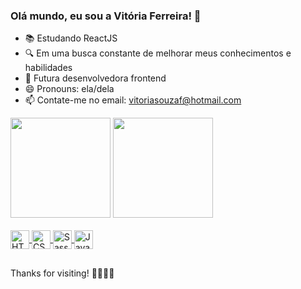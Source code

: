 ### Olá mundo, eu sou a Vitória Ferreira! 👋
  
  - 📚 Estudando ReactJS
  - 🔍 Em uma busca constante de melhorar meus conhecimentos e habilidades
  - 🏹 Futura desenvolvedora frontend
  - 😄 Pronouns: ela/dela
  - 📫 Contate-me no email: vitoriasouzaf@hotmail.com

<div>
    <a href="https://github.com/vitoriaferreiradev"><img height="160cm" src="https://github-readme-stats.vercel.app/api?username=vitoriaferreiradev&show_icons=true&theme=radical&include_all_commits=true&count_private=true"/></a>
    <a href="https://github.com/vitoriaferreiradev"><img height="160cm" src="https://github-readme-stats.vercel.app/api/top-langs/?username=vitoriaferreiradev&layout=compact&langs_count=16&theme=radical"/></a>
</div>

<div style="display: inline-block;"></br>
    <a href="https://github.com/vitoriaferreiradev">
    <img align="center" height="30" src="https://img.shields.io/badge/HTML5-E34F26?style=for-the-badge&logo=html5&logoColor=white" alt="HTML logo">
    <img align="center" height="30" src="https://img.shields.io/badge/CSS3-1572B6?style=for-the-badge&logo=css3&logoColor=white" alt="CSS logo">
    <img align="center" height="30" src="https://img.shields.io/badge/Sass-CC6699?style=for-the-badge&logo=sass&logoColor=white" alt="Sass logo">
    <img align="center" height="30" src="https://img.shields.io/badge/JavaScript-323330?style=for-the-badge&logo=javascript&logoColor=F7DF1E" alt="Javascript logo">
    <!-- <img align="center" height="30" src="https://img.shields.io/badge/React-20232A?style=for-the-badge&logo=react&logoColor=61DAFB" alt="React logo"> -->
    </a>
</div>

##

Thanks for visiting! 👩🏽‍🦱💕 

<!-- <img align="right" height="180" width="180" src="https://im2.ezgif.com/tmp/ezgif-2-ce2e5056fd05.gif" alt="gif"> -->
